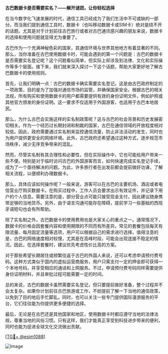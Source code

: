 **古巴数据卡是否需要实名？——解开谜团，让你轻松选择**

在当今数字化飞速发展的时代，通信工具已经成为了我们生活中不可或缺的一部分。而当我们提到通信工具时，数据卡（也叫移动数据卡或SIM卡）绝对是绕不开的话题。尤其是对于计划前往古巴旅行或者对古巴通讯感兴趣的朋友来说，数据卡的选择和使用问题就显得尤为重要了。

古巴作为一个充满神秘色彩的国家，其通信环境与世界其他地方有着显著的不同。那么，当你准备在古巴使用数据卡时，可能会遇到的第一个问题是：古巴的数据卡是否需要实名登记呢？这个问题看似简单，但实际上却涉及到法律、文化和实际操作等多个层面。接下来，我们就来深入探讨一下这个话题，帮助大家更好地了解古巴数据卡的使用规则。

首先，让我们明确一点：古巴的数据卡确实需要实名登记。这是由古巴政府制定的一项政策，目的是为了加强对通信市场的监管，并确保国家安全。根据古巴的相关法规，所有购买和使用数据卡的用户都需要提供有效的身份证明文件，例如护照或其他官方颁发的身份证明。这一要求不仅适用于外国游客，也适用于古巴本地居民。

那么，为什么古巴会实施这样的实名制政策呢？这与古巴的社会背景和历史发展密切相关。作为一个经历过长期封闭和制裁的国家，古巴在通信领域的开放程度相对较低。因此，政府需要通过实名制来监控通信流量，防止非法活动的发生，同时也为用户提供更安全的网络环境。此外，古巴政府还希望通过这种方式，逐步规范市场秩序，减少无序竞争带来的混乱。

然而，尽管实名制有其合理性和必要性，但在实际操作中，它也可能给用户带来一些不便。特别是对于临时访问古巴的外国游客而言，如何快速完成实名登记手续，成为了一个亟待解决的问题。为此，许多旅行者在出发前都会提前做好功课，了解相关流程，以便顺利办理数据卡。

那么，具体应该如何操作呢？一般来说，游客可以在古巴的主要机场、酒店或者电信营业厅购买数据卡。在购买过程中，工作人员会要求出示有效证件，并记录下用户的个人信息。需要注意的是，部分营业点可能只接受现金支付，因此建议随身携带足够的当地货币。另外，由于语言沟通可能存在障碍，提前学习一些基础的西班牙语短句也会有所帮助。

除了实名制之外，古巴数据卡的使用费用也是大家关心的重点之一。通常情况下，数据卡的价格会因套餐内容和使用期限的不同而有所差异。常见的套餐包括每天有限流量、每月固定流量等选项，用户可以根据自己的需求进行选择。值得注意的是，古巴的网络速度相对较慢，尤其是在高峰时段，可能会出现连接不稳定的情况。因此，在选择套餐时，建议优先考虑性价比高的方案。

对于那些希望长期居住或频繁往返于古巴的外国人来说，还可以考虑申请预付费号码。这种方式类似于国内的虚拟运营商服务，用户只需支付一定的押金即可获得一个本地号码，并享受相应的通话和上网服务。不过，申请预付费号码同样需要提供身份证明材料，并且审批过程可能需要一定的时间。

总的来说，古巴的数据卡虽然需要实名登记，但只要提前做好准备，整个过程并不会太复杂。如果你计划前往古巴旅游或工作，不妨提前了解一下当地的通信政策，以免到了目的地后手忙脚乱。同时，也可以关注一些专门提供国际漫游服务的平台，它们往往能为你提供更多便捷的选择。

最后，无论是在古巴还是其他国家和地区，使用数据卡时都应遵守当地的法律法规，尊重当地的风俗习惯。只有这样，我们才能真正享受到科技进步带来的便利，同时也能为促进全球文化交流做出贡献。

[[TG💪+ @esim1088](https://t.me/s/esim1088)]

![Image](https://i.postimg.cc/4NQfJmqS/Snipaste-2025-05-13-00-14-12.png)